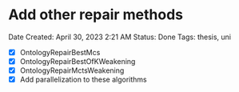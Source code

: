 # Add other repair methods

Date Created: April 30, 2023 2:21 AM
Status: Done
Tags: thesis, uni

- [x]  OntologyRepairBestMcs
- [x]  OntologyRepairBestOfKWeakening
- [x]  OntologyRepairMctsWeakening
- [x]  Add parallelization to these algorithms
